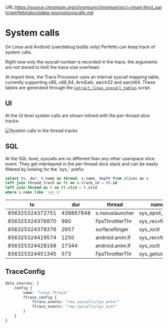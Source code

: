URL:https://source.chromium.org/chromium/chromium/src/+/main:third_party\perfetto\docs\data-sources\syscalls.md
# System calls

On Linux and Android (userdebug builds only) Perfetto can keep track of system
calls.

Right now only the syscall number is recorded in the trace, the arguments are
not stored to limit the trace size overhead.

At import time, the Trace Processor uses an internal syscall mapping table,
currently supporting x86, x86_64, ArmEabi, aarch32 and aarch64. These tables are
generated through the
[`extract_linux_syscall_tables`](/tools/extract_linux_syscall_tables) script.

## UI

At the UI level system calls are shown inlined with the per-thread slice tracks:

![](/docs/images/syscalls.png 'System calls in the thread tracks')

## SQL

At the SQL level, syscalls are no different than any other userspace slice
event. They get interleaved in the per-thread slice stack and can be easily
filtered by looking for the 'sys\_' prefix:

```sql
select ts, dur, t.name as thread, s.name, depth from slices as s
left join thread_track as tt on s.track_id = tt.id
left join thread as t on tt.utid = t.utid
where s.name like 'sys_%'
```

| ts              | dur       | thread          | name            |
| --------------- | --------- | --------------- | --------------- |
| 856325324372751 | 439867648 | s.nexuslauncher | sys_epoll_pwait |
| 856325324376970 | 990       | FpsThrottlerThr | sys_recvfrom    |
| 856325324378376 | 2657      | surfaceflinger  | sys_ioctl       |
| 856325324419574 | 1250      | android.anim.lf | sys_recvfrom    |
| 856325324428168 | 27344     | android.anim.lf | sys_ioctl       |
| 856325324451345 | 573       | FpsThrottlerThr | sys_getuid      |

## TraceConfig

```protobuf
data_sources: {
    config {
        name: "linux.ftrace"
        ftrace_config {
            ftrace_events: "raw_syscalls/sys_enter"
            ftrace_events: "raw_syscalls/sys_exit"
        }
    }
}
```
